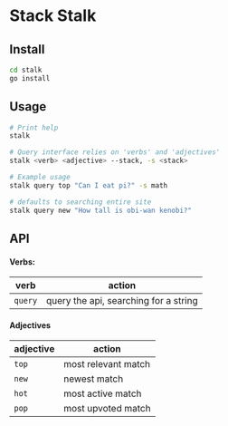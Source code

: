 # Stack Stalk

## Install

```bash
cd stalk
go install
```

## Usage

```bash
# Print help
stalk

# Query interface relies on 'verbs' and 'adjectives'
stalk <verb> <adjective> --stack, -s <stack>

# Example usage
stalk query top "Can I eat pi?" -s math

# defaults to searching entire site
stalk query new "How tall is obi-wan kenobi?"
```

## API

#### Verbs:

| verb | action  | 
|---|---|
| `query`  |query the api, searching for a string |

#### Adjectives

|  adjective| action  | 
|---|---|
| `top`  | most relevant match  |
|  `new` | newest match |  
|  `hot` | most active match  | 
|  `pop` | most upvoted match |
